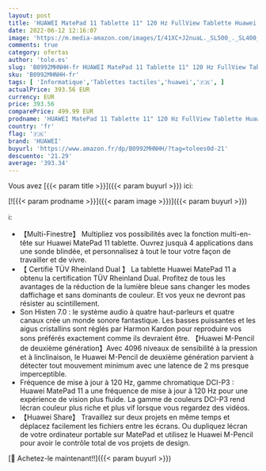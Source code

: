 ```yaml
---
layout: post
title: 'HUAWEI MatePad 11 Tablette 11" 120 Hz FullView Tablette Huawei  6 Go RAM  128 Go ROM  Qualcomm Snapdragon 865  Huawei Share  Multi-Window  Certification Tuv Rheinland Dual  Wi-FI 6  53012GCF Gris Mat'
date: 2022-06-12 12:16:07
image: 'https://m.media-amazon.com/images/I/41XC+J2nuaL._SL500_._SL400_.jpg'
comments: true
category: ofertas
author: 'tole.es'
slug: 'B0992MHNHH-fr HUAWEI MatePad 11 Tablette 11" 120 Hz FullView Tablette...'
sku: 'B0992MHNHH-fr'
tags: [ 'Informatique','Tablettes tactiles','huawei','🇫🇷', ]
actualPrice: 393.56 EUR
currency: EUR
price: 393.56
comparePrice: 499.99 EUR
prodname: 'HUAWEI MatePad 11 Tablette 11" 120 Hz FullView Tablette Huawei  6 Go RAM  128 Go ROM  Qualcomm Snapdragon 865  Huawei Share  Multi-Window  Certification Tuv Rheinland Dual  Wi-FI 6  53012GCF Gris Mat'
country: 'fr'
flag: '🇫🇷'
brand: 'HUAWEI'
buyurl: 'https://www.amazon.fr/dp/B0992MHNHH/?tag=tolees0d-21'
descuento: '21.29'
average: '393.34'
---
```


Vous avez [{{< param title >}}]({{< param buyurl >}}) ici:

[![{{< param prodname >}}]({{< param image >}})]({{< param buyurl >}})

ℹ️:

- 【Multi-Finestre】 Multipliez vos possibilités avec la fonction multi-en-tête sur Huawei MatePad 11 tablette. Ouvrez jusquà 4 applications dans une sonde blindée, et personnalisez à tout le tour votre façon de travailler et de vivre.
- 【 Certifié TÜV Rheinland Dual 】 La tablette Huawei MatePad 11 a obtenu la certification TÜV Rheinland Dual. Profitez de tous les avantages de la réduction de la lumière bleue sans changer les modes daffichage et sans dominants de couleur. Et vos yeux ne devront pas résister au scintillement.
- Son Histen 7.0 : le système audio à quatre haut-parleurs et quatre canaux crée un monde sonore fantastique. Les basses puissantes et les aigus cristallins sont réglés par Harmon Kardon pour reproduire vos sons préférés exactement comme ils devraient être. 【Huawei M-Pencil de deuxième génération】Avec 4096 niveaux de sensibilité à la pression et à linclinaison, le Huawei M-Pencil de deuxième génération parvient à détecter tout mouvement minimum avec une latence de 2 ms presque imperceptible.
- Fréquence de mise à jour à 120 Hz, gamme chromatique DCI-P3 : Huawei MatePad 11 a une fréquence de mise à jour à 120 Hz pour une expérience de vision plus fluide. La gamme de couleurs DCI-P3 rend lécran couleur plus riche et plus vif lorsque vous regardez des vidéos.
- 【Huawei Share】 Travaillez sur deux projets en même temps et déplacez facilement les fichiers entre les écrans. Ou dupliquez lécran de votre ordinateur portable sur MatePad et utilisez le Huawei M-Pencil pour avoir le contrôle total de vos projets de design.

[🛒 Achetez-le maintenant!!]({{< param buyurl >}})
